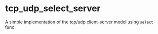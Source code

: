 # tcp_udp_select_server
A simple implementation of the tcp/udp client-server model using `select` func.
